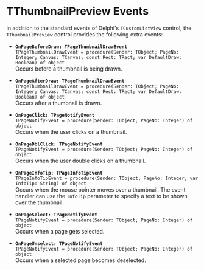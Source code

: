 TThumbnailPreview Events
=========================

In addition to the standard events of Delphi's `TCustomListView` control, the `TThumbnailPreview` control provides the following extra events:

- **`OnPageBeforeDraw: TPageThumbnailDrawEvent`** \
  `TPageThumbnailDrawEvent = procedure(Sender: TObject; PageNo: Integer; Canvas: TCanvas; const Rect: TRect; var DefaultDraw: Boolean) of object` \
  Occurs before a thumbnail is being drawn.

- **`OnPageAfterDraw: TPageThumbnailDrawEvent`** \
  `TPageThumbnailDrawEvent = procedure(Sender: TObject; PageNo: Integer; Canvas: TCanvas; const Rect: TRect; var DefaultDraw: Boolean) of object` \
  Occurs after a thumbnail is drawn.

- **`OnPageClick: TPageNotifyEvent`** \
  `TPageNotifyEvent = procedure(Sender: TObject; PageNo: Integer) of object` \
  Occurs when the user clicks on a thumbnail.

- **`OnPageDblClick: TPageNotifyEvent`** \
  `TPageNotifyEvent = procedure(Sender: TObject; PageNo: Integer) of object` \
  Occurs when the user double clicks on a thumbnail.

- **`OnPageInfoTip: TPageInfoTipEvent`** \
  `TPageInfoTipEvent = procedure(Sender: TObject; PageNo: Integer; var InfoTip: String) of object` \
  Occurs when the mouse pointer moves over a thumbnail. The event handler can use the `InfoTip` parameter to specify a text to be shown over the thumbnail.

- **`OnPageSelect: TPageNotifyEvent`** \
  `TPageNotifyEvent = procedure(Sender: TObject; PageNo: Integer) of object` \
  Occurs when a page gets selected.

- **`OnPageUnselect: TPageNotifyEvent`** \
  `TPageNotifyEvent = procedure(Sender: TObject; PageNo: Integer) of object` \
  Occurs when a selected page becomes deselected.
